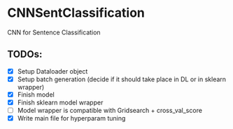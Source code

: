 # CNNSentClassification
CNN for Sentence Classification

## TODOs:

- [x] Setup Dataloader object
- [x] Setup batch generation (decide if it should take place in DL or in sklearn wrapper)
- [x] Finish model
- [x] Finish sklearn model wrapper
- [ ] Model wrapper is compatible with Gridsearch + cross_val_score
- [x] Write main file for hyperparam tuning